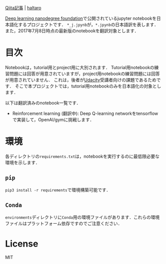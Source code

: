 [Qiita記事]() | [haltaro](https://haltaro/github.io)

[Deep learning nanodegree foundation](https://github.com/udacity/deep-learning)で公開されているjupyter notebookを日本語化するプロジェクトです．
`*_j.jpynb`が，`*.jpynb`の日本語訳を表します．
また，2017年7月8日時点の最新版のnotebookを翻訳対象とします．

# 目次

Notebookは，tutorial用とproject用に大別されます．
Tutorial用notebookの練習問題には回答が用意されていますが，project用notebookの練習問題には回答が用意されていません．
これは，後者が[Udacity](https://www.udacity.com/course/deep-learning-nanodegree-foundation--nd101)受講者向けの課題であるためです．
そこで本プロジェクトでは，tutorial用notebookのみを日本語化の対象とします．

以下は翻訳済みのnotebook一覧です．

* Reinforcement learning (翻訳中): Deep Q-learning networkをtensorflowで実装して，OpenAI/gymに挑戦します． 

# 環境

各ディレクトリの`requirements.txt`は，notebookを実行するのに最低限必要な環境を示します．

## `pip`

`pip3 install -r requirements`で環境構築可能です． 

## `Conda`

`environments`ディレクトリに`Conda`用の環境ファイルがあります．これらの環境ファイルはプラットフォーム依存ですのでご注意ください．

# License
MIT
